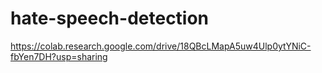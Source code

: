 # hate-speech-detection

https://colab.research.google.com/drive/18QBcLMapA5uw4Ulp0ytYNiC-fbYen7DH?usp=sharing
